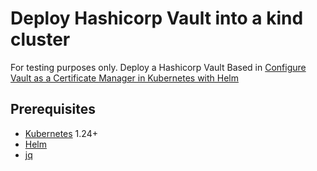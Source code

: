 # Deploy Hashicorp Vault into a kind cluster

For testing purposes only. Deploy a Hashicorp Vault Based in [Configure Vault as a Certificate Manager in Kubernetes with Helm](https://learn.hashicorp.com/tutorials/vault/kubernetes-cert-manager?in=vault/kubernetes)

## Prerequisites
- [Kubernetes](https://kubernetes.io/) 1.24+
- [Helm](https://helm.sh/docs/)
- [jq](https://stedolan.github.io/jq/)
